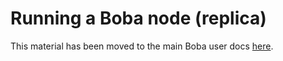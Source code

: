# Running a Boba node (replica)

This material has been moved to the main Boba user docs [here](https://docs.boba.network/developer-docs/011_running_replica_node).
